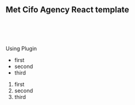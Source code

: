 <h2>Met Cifo Agency React template</h2>

<br>
<br>
<img src="https://i.ibb.co/sjks8MP/image.png" alt="" srcset="" />
<br>
<br>

Using Plugin

- first
- second
- third

1. first
2. second
3. third
